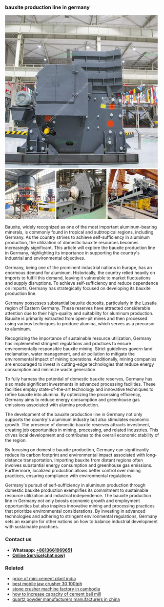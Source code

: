 <h3>bauxite production line in germany</h3><img src='1706755450.jpg' alt=''><p>Bauxite, widely recognized as one of the most important aluminum-bearing minerals, is commonly found in tropical and subtropical regions, including Germany. As the country strives to achieve self-sufficiency in aluminum production, the utilization of domestic bauxite resources becomes increasingly significant. This article will explore the bauxite production line in Germany, highlighting its importance in supporting the country's industrial and environmental objectives.</p><p>Germany, being one of the prominent industrial nations in Europe, has an enormous demand for aluminum. Historically, the country relied heavily on imports to fulfill this demand, leaving it vulnerable to market fluctuations and supply disruptions. To achieve self-sufficiency and reduce dependence on imports, Germany has strategically focused on developing its bauxite production line.</p><p>Germany possesses substantial bauxite deposits, particularly in the Lusatia region of Eastern Germany. These reserves have attracted considerable attention due to their high-quality and suitability for aluminum production. Bauxite is primarily extracted from open-pit mines and then processed using various techniques to produce alumina, which serves as a precursor to aluminum.</p><p>Recognizing the importance of sustainable resource utilization, Germany has implemented stringent regulations and practices to ensure environmentally responsible bauxite mining. Strict guidelines govern land reclamation, water management, and air pollution to mitigate the environmental impact of mining operations. Additionally, mining companies are encouraged to invest in cutting-edge technologies that reduce energy consumption and minimize waste generation.</p><p>To fully harness the potential of domestic bauxite reserves, Germany has also made significant investments in advanced processing facilities. These facilities employ state-of-the-art technology and innovative techniques to refine bauxite into alumina. By optimizing the processing efficiency, Germany aims to reduce energy consumption and greenhouse gas emissions associated with alumina production.</p><p>The development of the bauxite production line in Germany not only supports the country's aluminum industry but also stimulates economic growth. The presence of domestic bauxite reserves attracts investment, creating job opportunities in mining, processing, and related industries. This drives local development and contributes to the overall economic stability of the region.</p><p>By focusing on domestic bauxite production, Germany can significantly reduce its carbon footprint and environmental impact associated with long-distance transportation. Importing bauxite from distant regions often involves substantial energy consumption and greenhouse gas emissions. Furthermore, localized production allows better control over mining practices, ensuring compliance with environmental regulations.</p><p>Germany's pursuit of self-sufficiency in aluminum production through domestic bauxite production exemplifies its commitment to sustainable resource utilization and industrial independence. The bauxite production line in Germany not only boosts economic growth and employment opportunities but also inspires innovative mining and processing practices that prioritize environmental considerations. By investing in advanced technologies and adhering to stringent environmental regulations, Germany sets an example for other nations on how to balance industrial development with sustainable practices.</p><h3>Contact us</h3><ul><li><strong>Whatsapp:&nbsp;<a href="https://wa.me/8613661969651">+8613661969651</a></strong></li><li><a href="https://swt.shibang-china.com/?git&amp;zhl&amp;bauxite production line in germany"><strong>Online Service(chat now)</strong></a></li></ul><h3>Related</h3><ul><li><a href='price of mini cement plant india.md'>price of mini cement plant india</a></li><li><a href='best mobile jaw crusher 30 100tph.md'>best mobile jaw crusher 30 100tph</a></li><li><a href='stone crusher machine factory in cambodia.md'>stone crusher machine factory in cambodia</a></li><li><a href='how to increase capacity of cement ball mill.md'>how to increase capacity of cement ball mill</a></li><li><a href='quartz powder manufacturers manufacturers in china.md'>quartz powder manufacturers manufacturers in china</a></li></ul>